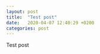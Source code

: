 ```yaml
---
layout: post
title:  "Test post"
date:   2020-04-07 12:40:29 +0200
categories: post
---
```

Test post